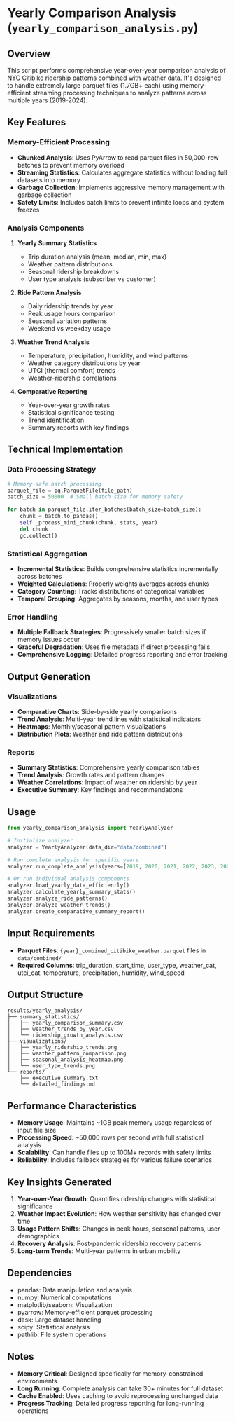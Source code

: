 # Yearly Comparison Analysis (`yearly_comparison_analysis.py`)

## Overview

This script performs comprehensive year-over-year comparison analysis of NYC Citibike ridership patterns combined with weather data. It's designed to handle extremely large parquet files (1.7GB+ each) using memory-efficient streaming processing techniques to analyze patterns across multiple years (2019-2024).

## Key Features

### Memory-Efficient Processing
- **Chunked Analysis**: Uses PyArrow to read parquet files in 50,000-row batches to prevent memory overload
- **Streaming Statistics**: Calculates aggregate statistics without loading full datasets into memory
- **Garbage Collection**: Implements aggressive memory management with garbage collection
- **Safety Limits**: Includes batch limits to prevent infinite loops and system freezes

### Analysis Components

1. **Yearly Summary Statistics**
   - Trip duration analysis (mean, median, min, max)
   - Weather pattern distributions
   - Seasonal ridership breakdowns
   - User type analysis (subscriber vs customer)

2. **Ride Pattern Analysis**
   - Daily ridership trends by year
   - Peak usage hours comparison
   - Seasonal variation patterns
   - Weekend vs weekday usage

3. **Weather Trend Analysis**
   - Temperature, precipitation, humidity, and wind patterns
   - Weather category distributions by year
   - UTCI (thermal comfort) trends
   - Weather-ridership correlations

4. **Comparative Reporting**
   - Year-over-year growth rates
   - Statistical significance testing
   - Trend identification
   - Summary reports with key findings

## Technical Implementation

### Data Processing Strategy
```python
# Memory-safe batch processing
parquet_file = pq.ParquetFile(file_path)
batch_size = 50000  # Small batch size for memory safety

for batch in parquet_file.iter_batches(batch_size=batch_size):
    chunk = batch.to_pandas()
    self._process_mini_chunk(chunk, stats, year)
    del chunk
    gc.collect()
```

### Statistical Aggregation
- **Incremental Statistics**: Builds comprehensive statistics incrementally across batches
- **Weighted Calculations**: Properly weights averages across chunks
- **Category Counting**: Tracks distributions of categorical variables
- **Temporal Grouping**: Aggregates by seasons, months, and user types

### Error Handling
- **Multiple Fallback Strategies**: Progressively smaller batch sizes if memory issues occur
- **Graceful Degradation**: Uses file metadata if direct processing fails
- **Comprehensive Logging**: Detailed progress reporting and error tracking

## Output Generation

### Visualizations
- **Comparative Charts**: Side-by-side yearly comparisons
- **Trend Analysis**: Multi-year trend lines with statistical indicators
- **Heatmaps**: Monthly/seasonal pattern visualizations
- **Distribution Plots**: Weather and ride pattern distributions

### Reports
- **Summary Statistics**: Comprehensive yearly comparison tables
- **Trend Analysis**: Growth rates and pattern changes
- **Weather Correlations**: Impact of weather on ridership by year
- **Executive Summary**: Key findings and recommendations

## Usage

```python
from yearly_comparison_analysis import YearlyAnalyzer

# Initialize analyzer
analyzer = YearlyAnalyzer(data_dir="data/combined")

# Run complete analysis for specific years
analyzer.run_complete_analysis(years=[2019, 2020, 2021, 2022, 2023, 2024])

# Or run individual analysis components
analyzer.load_yearly_data_efficiently()
analyzer.calculate_yearly_summary_stats()
analyzer.analyze_ride_patterns()
analyzer.analyze_weather_trends()
analyzer.create_comparative_summary_report()
```

## Input Requirements

- **Parquet Files**: `{year}_combined_citibike_weather.parquet` files in `data/combined/`
- **Required Columns**: trip_duration, start_time, user_type, weather_cat, utci_cat, temperature, precipitation, humidity, wind_speed

## Output Structure

```
results/yearly_analysis/
├── summary_statistics/
│   ├── yearly_comparison_summary.csv
│   ├── weather_trends_by_year.csv
│   └── ridership_growth_analysis.csv
├── visualizations/
│   ├── yearly_ridership_trends.png
│   ├── weather_pattern_comparison.png
│   ├── seasonal_analysis_heatmap.png
│   └── user_type_trends.png
└── reports/
    ├── executive_summary.txt
    └── detailed_findings.md
```

## Performance Characteristics

- **Memory Usage**: Maintains ~1GB peak memory usage regardless of input file size
- **Processing Speed**: ~50,000 rows per second with full statistical analysis
- **Scalability**: Can handle files up to 100M+ records with safety limits
- **Reliability**: Includes fallback strategies for various failure scenarios

## Key Insights Generated

1. **Year-over-Year Growth**: Quantifies ridership changes with statistical significance
2. **Weather Impact Evolution**: How weather sensitivity has changed over time
3. **Usage Pattern Shifts**: Changes in peak hours, seasonal patterns, user demographics
4. **Recovery Analysis**: Post-pandemic ridership recovery patterns
5. **Long-term Trends**: Multi-year patterns in urban mobility

## Dependencies

- pandas: Data manipulation and analysis
- numpy: Numerical computations
- matplotlib/seaborn: Visualization
- pyarrow: Memory-efficient parquet processing
- dask: Large dataset handling
- scipy: Statistical analysis
- pathlib: File system operations

## Notes

- **Memory Critical**: Designed specifically for memory-constrained environments
- **Long Running**: Complete analysis can take 30+ minutes for full dataset
- **Cache Enabled**: Uses caching to avoid reprocessing unchanged data
- **Progress Tracking**: Detailed progress reporting for long-running operations 